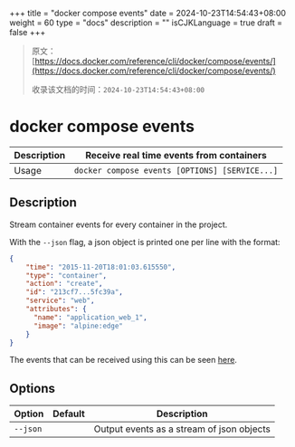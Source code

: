+++
title = "docker compose events"
date = 2024-10-23T14:54:43+08:00
weight = 60
type = "docs"
description = ""
isCJKLanguage = true
draft = false
+++

> 原文：[https://docs.docker.com/reference/cli/docker/compose/events/](https://docs.docker.com/reference/cli/docker/compose/events/)
>
> 收录该文档的时间：`2024-10-23T14:54:43+08:00`

# docker compose events

| Description | Receive real time events from containers       |
| :---------- | ---------------------------------------------- |
| Usage       | `docker compose events [OPTIONS] [SERVICE...]` |

## Description

Stream container events for every container in the project.

With the `--json` flag, a json object is printed one per line with the format:



```json
{
    "time": "2015-11-20T18:01:03.615550",
    "type": "container",
    "action": "create",
    "id": "213cf7...5fc39a",
    "service": "web",
    "attributes": {
      "name": "application_web_1",
      "image": "alpine:edge"
    }
}
```

The events that can be received using this can be seen [here](https://docs.docker.com/reference/cli/docker/system/events/#object-types).

## Options

| Option   | Default | Description                               |
| -------- | ------- | ----------------------------------------- |
| `--json` |         | Output events as a stream of json objects |
